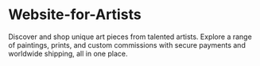 # Website-for-Artists
Discover and shop unique art pieces from talented artists. Explore a range of paintings, prints, and custom commissions with secure payments and worldwide shipping, all in one place.
